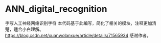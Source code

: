 # ANN_digital_recognition
手写人工神经网络识别字符
本代码基于此编写，简化了相关的模块，注释更加清楚，适合小白理解。
https://blog.csdn.net/xuanwolanxue/article/details/71565934
感谢作者。

